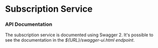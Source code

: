 # Subscription Service

### API Documentation

The subscription service is documented using Swagger 2. It's possible to see
 the documentation in the *${URL}/swagger-ui.html endpoint*.
